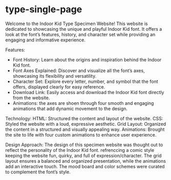 # type-single-page
 
Welcome to the Indoor Kid Type Specimen Website! This website is dedicated to showcasing the unique and playful Indoor Kid font. It offers a look at the font’s features, history, and character set while providing an engaging and informative experience.

Features:
- Font History: Learn about the origins and inspiration behind the Indoor Kid font.
- Font Axes Explained: Discover and visualize all the font’s axes, showcasing its flexibility and versatility.
- Character Set: Explore every letter, number, and symbol that the font offers, displayed clearly for easy reference.
- Download Link: Easily access and download the Indoor Kid font directly from the website.
- Animations: the axes are shoen through four smooth and engaging animations that add dynamic movement to the design.

Technology:
HTML: Structured the content and layout of the website.
CSS: Styled the website with a loud, expressive aesthetic.
Grid Layout: Organized the content in a structured and visually appealing way.
Animations: Brought the site to life with four custom animations to enhance user experience.

Design Approach:
The design of this specimen website was thought out to reflect the personality of the Indoor Kid font. refrenccing a comic style keeping the website fun, quirky, and full of expression/character. The grid layout ensures a balanced and organized presentation, while the animations add an interactive touch. The mood board and color schemes were curated to complement the font’s style. 












